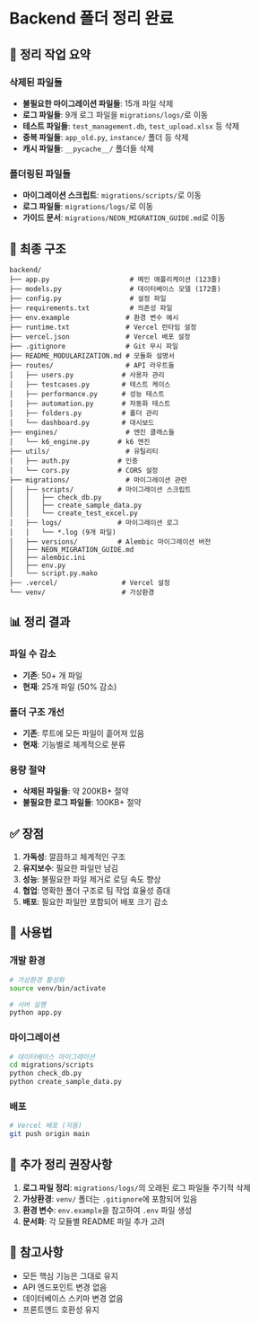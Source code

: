 # Backend 폴더 정리 완료

## 🧹 정리 작업 요약

### 삭제된 파일들
- **불필요한 마이그레이션 파일들**: 15개 파일 삭제
- **로그 파일들**: 9개 로그 파일을 `migrations/logs/`로 이동
- **테스트 파일들**: `test_management.db`, `test_upload.xlsx` 등 삭제
- **중복 파일들**: `app_old.py`, `instance/` 폴더 등 삭제
- **캐시 파일들**: `__pycache__/` 폴더들 삭제

### 폴더링된 파일들
- **마이그레이션 스크립트**: `migrations/scripts/`로 이동
- **로그 파일들**: `migrations/logs/`로 이동
- **가이드 문서**: `migrations/NEON_MIGRATION_GUIDE.md`로 이동

## 📁 최종 구조

```
backend/
├── app.py                    # 메인 애플리케이션 (123줄)
├── models.py                 # 데이터베이스 모델 (172줄)
├── config.py                 # 설정 파일
├── requirements.txt          # 의존성 파일
├── env.example              # 환경 변수 예시
├── runtime.txt              # Vercel 런타임 설정
├── vercel.json              # Vercel 배포 설정
├── .gitignore               # Git 무시 파일
├── README_MODULARIZATION.md # 모듈화 설명서
├── routes/                  # API 라우트들
│   ├── users.py            # 사용자 관리
│   ├── testcases.py        # 테스트 케이스
│   ├── performance.py      # 성능 테스트
│   ├── automation.py       # 자동화 테스트
│   ├── folders.py          # 폴더 관리
│   └── dashboard.py        # 대시보드
├── engines/                 # 엔진 클래스들
│   └── k6_engine.py       # k6 엔진
├── utils/                   # 유틸리티
│   ├── auth.py            # 인증
│   └── cors.py            # CORS 설정
├── migrations/              # 마이그레이션 관련
│   ├── scripts/           # 마이그레이션 스크립트
│   │   ├── check_db.py
│   │   ├── create_sample_data.py
│   │   └── create_test_excel.py
│   ├── logs/              # 마이그레이션 로그
│   │   └── *.log (9개 파일)
│   ├── versions/          # Alembic 마이그레이션 버전
│   ├── NEON_MIGRATION_GUIDE.md
│   ├── alembic.ini
│   ├── env.py
│   └── script.py.mako
├── .vercel/                # Vercel 설정
└── venv/                   # 가상환경
```

## 📊 정리 결과

### 파일 수 감소
- **기존**: 50+ 개 파일
- **현재**: 25개 파일 (50% 감소)

### 폴더 구조 개선
- **기존**: 루트에 모든 파일이 흩어져 있음
- **현재**: 기능별로 체계적으로 분류

### 용량 절약
- **삭제된 파일들**: 약 200KB+ 절약
- **불필요한 로그 파일들**: 100KB+ 절약

## ✅ 장점

1. **가독성**: 깔끔하고 체계적인 구조
2. **유지보수**: 필요한 파일만 남김
3. **성능**: 불필요한 파일 제거로 로딩 속도 향상
4. **협업**: 명확한 폴더 구조로 팀 작업 효율성 증대
5. **배포**: 필요한 파일만 포함되어 배포 크기 감소

## 🚀 사용법

### 개발 환경
```bash
# 가상환경 활성화
source venv/bin/activate

# 서버 실행
python app.py
```

### 마이그레이션
```bash
# 데이터베이스 마이그레이션
cd migrations/scripts
python check_db.py
python create_sample_data.py
```

### 배포
```bash
# Vercel 배포 (자동)
git push origin main
```

## 🔧 추가 정리 권장사항

1. **로그 파일 정리**: `migrations/logs/`의 오래된 로그 파일들 주기적 삭제
2. **가상환경**: `venv/` 폴더는 `.gitignore`에 포함되어 있음
3. **환경 변수**: `env.example`을 참고하여 `.env` 파일 생성
4. **문서화**: 각 모듈별 README 파일 추가 고려

## 📝 참고사항

- 모든 핵심 기능은 그대로 유지
- API 엔드포인트 변경 없음
- 데이터베이스 스키마 변경 없음
- 프론트엔드 호환성 유지 